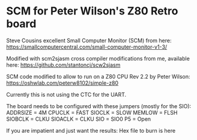 SCM for Peter Wilson's Z80 Retro board
======================================

Steve Cousins excellent Small Computer Monitor (SCM) from here: 
https://smallcomputercentral.com/small-computer-monitor-v1-3/

Modified with scm2sjasm cross compiler modifications from me, available here:
https://github.com/stantoncj/scw2sjasm

SCM code modified to allow to run on a Z80 CPU Rev 2.2 by Peter Wilson:
https://oshwlab.com/peterw8102/simple-z80

Currently this is not using the CTC for the UART.

The board needs to be configured with these jumpers (mostly for the SIO):
ADDRSIZE = 4M
CPUCLK = FAST
SIOCLK = SLOW
MEMLOW = FLSH
SIOBCLK = CLKU
SIOACLK = CLKU
SIO = SIO0
P5 = Open

If you are impatient and just want the results: Hex file to burn is here



